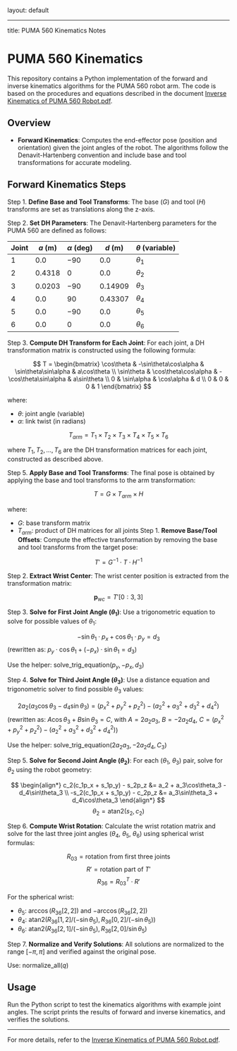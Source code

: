 layout: default

---
title: PUMA 560 Kinematics Notes
<script>
window.MathJax = {
    tex: {
        inlineMath: [['$', '$'], ['\\(', '\\)']]
    }
};
</script>
<script src="https://polyfill.io/v3/polyfill.min.js?features=es6"></script>
<script id="MathJax-script" async src="https://cdn.jsdelivr.net/npm/mathjax@3/es5/tex-mml-chtml.js"></script>

# PUMA 560 Kinematics

This repository contains a Python implementation of the forward and inverse kinematics algorithms for the PUMA 560 robot arm. The code is based on the procedures and equations described in the document [Inverse Kinematics of PUMA 560 Robot.pdf](./Inverse%20Kinematics%20of%20PUMA%20560%20Robot.pdf).

## Overview

- **Forward Kinematics**: Computes the end-effector pose (position and orientation) given the joint angles of the robot.
The algorithms follow the Denavit-Hartenberg convention and include base and tool transformations for accurate modeling.

## Forward Kinematics Steps
Step 1. **Define Base and Tool Transforms**: The base ($G$) and tool ($H$) transforms are set as translations along the z-axis.

Step 2. **Set DH Parameters**: The Denavit-Hartenberg parameters for the PUMA 560 are defined as follows:

| Joint | $a$ (m)   | $\alpha$ (deg) | $d$ (m)    | $\theta$ (variable) |
|-------|---------|-------------|----------|------------------|
| 1     | $0.0$     | $-90$         | $0.0$      | $\theta_1$               |
| 2     | $0.4318$  | $0$           | $0.0$      | $\theta_2$               |
| 3     | $0.0203$  | $-90$         | $0.14909$  | $\theta_3$               |
| 4     | $0.0$     | $90$          | $0.43307$  | $\theta_4$               |
| 5     | $0.0$     | $-90$         | $0.0$      | $\theta_5$               |
| 6     | $0.0$     | $0$           | $0.0$      | $\theta_6$               |

Step 3. **Compute DH Transform for Each Joint**: For each joint, a DH transformation matrix is constructed using the following formula:

$$
T = \begin{bmatrix}
    \cos\theta & -\sin\theta\cos\alpha & \sin\theta\sin\alpha & a\cos\theta \\
    \sin\theta & \cos\theta\cos\alpha & -\cos\theta\sin\alpha & a\sin\theta \\
    0 & \sin\alpha & \cos\alpha & d \\
    0 & 0 & 0 & 1
\end{bmatrix}
$$

where:
- $\theta$: joint angle (variable)
- $\alpha$: link twist (in radians)

$$
T_{arm} = T_1 \times T_2 \times T_3 \times T_4 \times T_5 \times T_6
$$

where $T_1, T_2, ..., T_6$ are the DH transformation matrices for each joint, constructed as described above.

Step 5. **Apply Base and Tool Transforms**: The final pose is obtained by applying the base and tool transforms to the arm transformation:

$$
T = G \times T_{arm} \times H
$$

where:
- $G$: base transform matrix
- $T_{arm}$: product of DH matrices for all joints
Step 1. **Remove Base/Tool Offsets**: Compute the effective transformation by removing the base and tool transforms from the target pose:

$$
T' = G^{-1} \cdot T \cdot H^{-1}
$$

Step 2. **Extract Wrist Center**: The wrist center position is extracted from the transformation matrix:

$$
\mathbf{p}_{wc} = T'[0:3, 3]
$$

Step 3. **Solve for First Joint Angle ($\theta_1$)**: Use a trigonometric equation to solve for possible values of $\theta_1$:

$$
-\sin\theta_1 \cdot p_x + \cos\theta_1 \cdot p_y = d_3
$$
(rewritten as: $p_y \cdot \cos\theta_1 + (-p_x) \cdot \sin\theta_1 = d_3$)

Use the helper: $\text{solve\_trig\_equation}(p_y, -p_x, d_3)$

Step 4. **Solve for Third Joint Angle ($\theta_3$)**: Use a distance equation and trigonometric solver to find possible $\theta_3$ values:

$$
2a_2(a_3\cos\theta_3 - d_4\sin\theta_3) = (p_x^2 + p_y^2 + p_z^2) - (a_2^2 + a_3^2 + d_3^2 + d_4^2)
$$
(rewritten as: $A\cos\theta_3 + B\sin\theta_3 = C$, with $A = 2a_2a_3$, $B = -2a_2d_4$, $C = (p_x^2 + p_y^2 + p_z^2) - (a_2^2 + a_3^2 + d_3^2 + d_4^2)$)

Use the helper: $\text{solve\_trig\_equation}(2a_2a_3, -2a_2d_4, C_3)$

Step 5. **Solve for Second Joint Angle ($\theta_2$)**: For each ($\theta_1$, $\theta_3$) pair, solve for $\theta_2$ using the robot geometry:

$$
\begin{align*}
    c_2(c_1p_x + s_1p_y) - s_2p_z &= a_2 + a_3\cos\theta_3 - d_4\sin\theta_3 \\
    -s_2(c_1p_x + s_1p_y) - c_2p_z &= a_3\sin\theta_3 + d_4\cos\theta_3
\end{align*}
$$
$$
\theta_2 = \text{atan2}(s_2, c_2)
$$

Step 6. **Compute Wrist Rotation**: Calculate the wrist rotation matrix and solve for the last three joint angles ($\theta_4$, $\theta_5$, $\theta_6$) using spherical wrist formulas:

$$
R_{03} = \text{rotation from first three joints}
$$
$$
R' = \text{rotation part of } T'
$$
$$
R_{36} = R_{03}^T \cdot R'
$$

For the spherical wrist:
- $\theta_5$: $\arccos(R_{36}[2,2])$ and $-\arccos(R_{36}[2,2])$
- $\theta_4$: $\text{atan2}(R_{36}[1,2]/(-\sin\theta_5), R_{36}[0,2]/(-\sin\theta_5))$
- $\theta_6$: $\text{atan2}(R_{36}[2,1]/(-\sin\theta_5), R_{36}[2,0]/\sin\theta_5)$

Step 7. **Normalize and Verify Solutions**: All solutions are normalized to the range $[-\pi, \pi]$ and verified against the original pose.

Use: $\text{normalize\_all}(q)$

## Usage
Run the Python script to test the kinematics algorithms with example joint angles. The script prints the results of forward and inverse kinematics, and verifies the solutions.


---

For more details, refer to the [Inverse Kinematics of PUMA 560 Robot.pdf](./Inverse%20Kinematics%20of%20PUMA%20560%20Robot.pdf).

